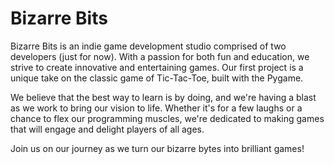 <!--

**Here are some ideas to get you started:**

🙋‍♀️ A short introduction - what is your organization all about?
🌈 Contribution guidelines - how can the community get involved?
👩‍💻 Useful resources - where can the community find your docs? Is there anything else the community should know?
🍿 Fun facts - what does your team eat for breakfast?
🧙 Remember, you can do mighty things with the power of [Markdown](https://docs.github.com/github/writing-on-github/getting-started-with-writing-and-formatting-on-github/basic-writing-and-formatting-syntax)
-->

# Bizarre Bits

Bizarre Bits is an indie game development studio comprised of two developers (just for now). With a passion for both fun and education, we strive to create innovative and entertaining games. Our first project is a unique take on the classic game of Tic-Tac-Toe, built with the Pygame. 

We believe that the best way to learn is by doing, and we're having a blast as we work to bring our vision to life. Whether it's for a few laughs or a chance to flex our programming muscles, we're dedicated to making games that will engage and delight players of all ages. 

Join us on our journey as we turn our bizarre bytes into brilliant games!
